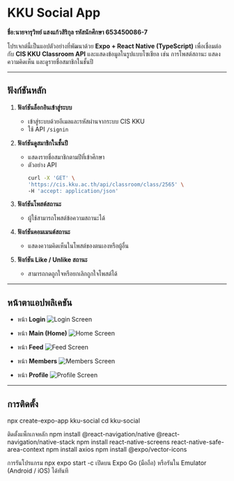 # KKU Social App

**ชื่อ:นายจารุวิทย์ แสงแก้วสิริกุล รหัสนักศึกษา 653450086-7**

โปรเจกต์นี้เป็นแอปตัวอย่างที่พัฒนาด้วย **Expo + React Native (TypeScript)** เพื่อเชื่อมต่อกับ **CIS KKU Classroom API** และแสดงข้อมูลในรูปแบบโซเชียล เช่น การโพสต์สถานะ แสดงความคิดเห็น และดูรายชื่อสมาชิกในชั้นปี

---

## ฟังก์ชันหลัก

1. **ฟังก์ชันล็อกอินเข้าสู่ระบบ**
   - เข้าสู่ระบบด้วยอีเมลและรหัสผ่านจากระบบ CIS KKU  
   - ใช้ API `/signin`

2. **ฟังก์ชันดูสมาชิกในชั้นปี**
   - แสดงรายชื่อสมาชิกตามปีที่เข้าศึกษา  
   - ตัวอย่าง API  
     ```bash
     curl -X 'GET' \
     'https://cis.kku.ac.th/api/classroom/class/2565' \
     -H 'accept: application/json'
     ```

3. **ฟังก์ชันโพสต์สถานะ**
   - ผู้ใช้สามารถโพสต์ข้อความสถานะได้

4. **ฟังก์ชันคอมเมนต์สถานะ**
   - แสดงความคิดเห็นในโพสต์ของตนเองหรือผู้อื่น

5. **ฟังก์ชัน Like / Unlike สถานะ**
   - สามารถกดถูกใจหรือยกเลิกถูกใจโพสต์ได้

---

## หน้าตาแอปพลิเคชัน
- หน้า **Login**
  ![Login Screen](./assets/screens/login.jpg)

- หน้า **Main (Home)**
  ![Home Screen](./assets/screens/home.jpg)

- หน้า **Feed**
  ![Feed Screen](./assets/screens/feed.jpg)

- หน้า **Members**
  ![Members Screen](./assets/screens/members.jpg)

- หน้า **Profile**
  ![Profile Screen](./assets/screens/profile.jpg)

---

## การติดตั้ง


npx create-expo-app kku-social
cd kku-social

ติดตั้งแพ็กเกจหลัก
npm install @react-navigation/native @react-navigation/native-stack
npm install react-native-screens react-native-safe-area-context
npm install axios
npm install @expo/vector-icons

การรันโปรแกรม
npx expo start -c
เปิดบน Expo Go (มือถือ) หรือรันใน Emulator (Android / iOS) ได้ทันที
